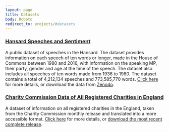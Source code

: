 ```yaml
---
layout: page
title: Datasets
body: Roboto
redirect_to: projects/#datasets
---
```


### [Hansard Speeches and Sentiment](datasets/hansard-data)

A public dataset of speeches in the Hansard. The dataset provides information on each speech of ten words or longer, made in the House of Commons between 1980 and 2016, with information on the speaking MP, their party, gender and age at the time of the speech. The dataset also includes all speeches of ten words made from 1936 to 1980. The dataset contains a total of 4,212,134 speeches and 773,585,770 words. [Click here](hansard-data) for more details, or download the data from [Zenodo](https://zenodo.org/record/376839). <span class="fa-stack fa"> <i class="ai ai-open-access ai-2x"></i></span>

### [Charity Commission Data of All Registered Charities in England](datasets/charity-data)

A dataset of information on all registered charities in the England, taken from the Charity Commission monthly release and translated into a more accessible format. [Click here](charity-data) for more details, or [download the most recent complete release](https://shiny.evanodell.com/charity-data/charity_register-2017-02.zip).<span class="fa-stack fa"> <i class="ai ai-open-access ai-2x"></i></span>
